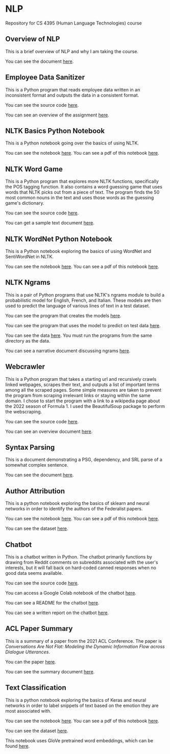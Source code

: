 # NLP

Repository for CS 4395 (Human Language Technologies) course

## Overview of NLP

This is a brief overview of NLP and why I am taking the course.

You can see the document [here](https://github.com/platformer/NLP/blob/main/HW00/Overview_of_NLP.pdf).

## Employee Data Sanitizer

This is a Python program that reads employee data written in an inconsistent format and outputs the data in a consistent format.

You can see the source code [here](https://github.com/platformer/NLP/blob/main/HW01/hw1.py).

You can see an overview of the assignment [here](https://github.com/platformer/NLP/blob/main/HW01/HW1_Overview.pdf).

## NLTK Basics Python Notebook

This is a Python notebook going over the basics of using NLTK.

You can see the notebook [here](https://github.com/platformer/NLP/blob/main/HW02/hw2.ipynb). You can see a pdf of this notebook [here](https://github.com/platformer/NLP/blob/main/HW02/hw2.pdf).

## NLTK Word Game

This is a Python program that explores more NLTK functions, specifically the POS tagging function. It also contains a word guessing game that uses words that NLTK picks out from a piece of text. The program finds the 50 most common nouns in the text and uses those words as the guessing game's dictionary.

You can see the source code [here](https://github.com/platformer/NLP/blob/main/HW03/hw3.py).

You can get a sample text document [here](https://github.com/platformer/NLP/blob/main/HW03/anat19.txt).

## NLTK WordNet Python Notebook

This is a Python notebook exploring the basics of using WordNet and SentiWordNet in NLTK.

You can see the notebook [here](https://github.com/platformer/NLP/blob/main/HW04/hw4.ipynb). You can see a pdf of this notebook [here](https://github.com/platformer/NLP/blob/main/HW04/hw4.pdf).

## NLTK Ngrams

This is a pair of Python programs that use NLTK's ngrams module to build a probabilistic model for English, French, and Italian. These models are then used to predict the language of various lines of text in a test dataset.

You can see the program that creates the models [here](https://github.com/platformer/NLP/blob/main/HW05/program1.py).

You can see the program that uses the model to predict on test data [here](https://github.com/platformer/NLP/blob/main/HW05/program2.pdf).

You can see the data [here](https://github.com/platformer/NLP/blob/main/HW05/data). You must run the programs from the same directory as the data.

You can see a narrative document discussing ngrams [here](https://github.com/platformer/NLP/blob/main/HW05/Narrative.pdf).

## Webcrawler

This is a Python program that takes a starting url and recursively crawls linked webpages, scrapes their text, and outputs a list of important terms among all the scraped pages. Some simple measures are taken to prevent the program from scraping irrelevant links or staying within the same domain. I chose to start the program with a link to a wikipedia page about the 2022 season of Formula 1. I used the BeautifulSoup package to perform the webscraping.

You can see the source code [here](https://github.com/platformer/NLP/blob/main/HW06/hw6.py).

You can see an overview document [here](https://github.com/platformer/NLP/blob/main/HW06/HW6_Overview.pdf).

## Syntax Parsing

This is a document demonstrating a PSG, dependency, and SRL parse of a somewhat complex sentence.

You can see the document [here](https://github.com/platformer/NLP/blob/main/HW07/hw7.pdf).

## Author Attribution

This is a python notebook exploring the basics of sklearn and neural networks in order to identify the authors of the Federalist papers.

You can see the notebook [here](https://github.com/platformer/NLP/blob/main/HW08/hw8.ipynb). You can see a pdf of this notebook [here](https://github.com/platformer/NLP/blob/main/HW08/hw8.pdf).

You can see the dataset [here](https://github.com/platformer/NLP/blob/main/HW08/federalist.csv).

## Chatbot

This is a chatbot written in Python. The chatbot primarily functions by drawing from Reddit comments on subreddits associated with the user's interests, but it will fall back on hard-coded canned responses when no good data seems available.

You can see the source code [here](https://github.com/platformer/NLP/blob/main/HW09/chatbot.py).

You can access a Google Colab notebook of the chatbot [here](https://colab.research.google.com/drive/1JoAQF8m72Gm78dE8HQVkZePeKSYPPXTy?usp=sharing).

You can see a README for the chatbot [here](https://github.com/platformer/NLP/blob/main/HW09/README.md).

You can see a written report on the chatbot [here](https://github.com/platformer/NLP/blob/main/HW09/Chatbot_Report.pdf).

## ACL Paper Summary

This is a summary of a paper from the 2021 ACL Conference. The paper is *Conversations Are Not Flat: Modeling the Dynamic Information Flow across Dialogue Utterances*.

You can the paper [here](https://aclanthology.org/2021.acl-long.11/).

You can see the summary document [here](https://github.com/platformer/NLP/blob/main/HW10/ACL_Paper_Summary.pdf).

## Text Classification

This is a python notebook exploring the basics of Keras and neural networks in order to label snippets of text based on the emotion they are most associated with.

You can see the notebook [here](https://github.com/platformer/NLP/blob/main/HW11/hw11.ipynb). You can see a pdf of this notebook [here](https://github.com/platformer/NLP/blob/main/HW11/hw11.pdf).

You can see the dataset [here](https://github.com/platformer/NLP/blob/main/HW11/data/Emotion_final.csv).

This notebook uses GloVe pretrained word embeddings, which can be found [here](http://nlp.stanford.edu/data/glove.6B.zip).
